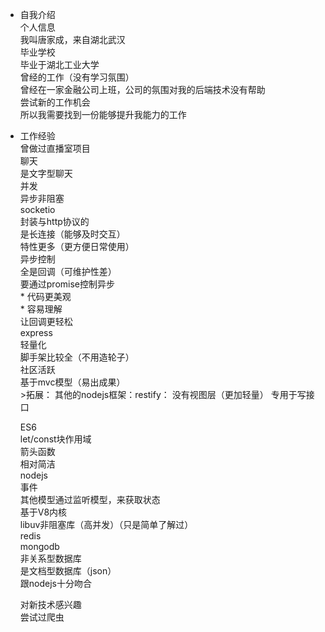 * 自我介绍 <br>
    个人信息 <br>
      我叫唐家成，来自湖北武汉 <br>
    毕业学校 <br>
      毕业于湖北工业大学 <br>
    曾经的工作（没有学习氛围） <br>
      曾经在一家金融公司上班，公司的氛围对我的后端技术没有帮助 <br>
    尝试新的工作机会 <br>
      所以我需要找到一份能够提升我能力的工作 <br>
* 工作经验 <br>
  曾做过直播室项目 <br>
    聊天 <br>
      是文字型聊天 <br>
    并发 <br>
      异步非阻塞 <br>
    socketio <br>
      封装与http协议的 <br>
      是长连接（能够及时交互） <br>
      特性更多（更方便日常使用） <br>
    异步控制 <br>
      全是回调（可维护性差） <br>
      要通过promise控制异步 <br>
        * 代码更美观 <br>
        * 容易理解 <br>
        让回调更轻松 <br>
    express <br>
      轻量化 <br>
      脚手架比较全（不用造轮子） <br>
      社区活跃 <br>
      基于mvc模型（易出成果） <br>
      >拓展：
        其他的nodejs框架：restify：
          没有视图层（更加轻量）
          专用于写接口

    ES6 <br>
      let/const块作用域 <br>
      箭头函数 <br>
      相对简洁 <br>
    nodejs <br>
      事件 <br>
        其他模型通过监听模型，来获取状态 <br>
      基于V8内核 <br>
        libuv非阻塞库（高并发）（只是简单了解过） <br>
    redis <br>
    mongodb <br>
      非关系型数据库 <br>
      是文档型数据库（json） <br>
      跟nodejs十分吻合 <br>

    对新技术感兴趣 <br>
      尝试过爬虫 <br>
